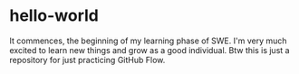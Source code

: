 # hello-world
It commences, the beginning of my learning phase of SWE. I'm very much excited to learn new things and grow as a good individual. Btw this is just a repository for just practicing GitHub Flow.
